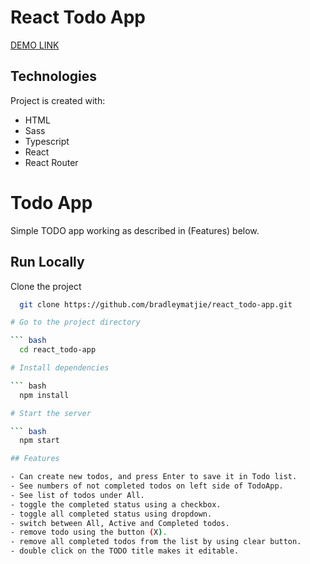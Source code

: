 # React Todo App
[DEMO LINK](https://bradleymatjie.github.io/react_todo-app/)

## Technologies
Project is created with:

* HTML
* Sass
* Typescript
* React
* React Router


# Todo App

Simple TODO app working as described in (Features) below.

## Run Locally

Clone the project

``` bash
  git clone https://github.com/bradleymatjie/react_todo-app.git

# Go to the project directory

``` bash
  cd react_todo-app

# Install dependencies

``` bash
  npm install

# Start the server

``` bash
  npm start

## Features

- Can create new todos, and press Enter to save it in Todo list.
- See numbers of not completed todos on left side of TodoApp.
- See list of todos under All.
- toggle the completed status using a checkbox.
- toggle all completed status using dropdown.
- switch between All, Active and Completed todos.
- remove todo using the button (X).
- remove all completed todos from the list by using clear button.
- double click on the TODO title makes it editable.
